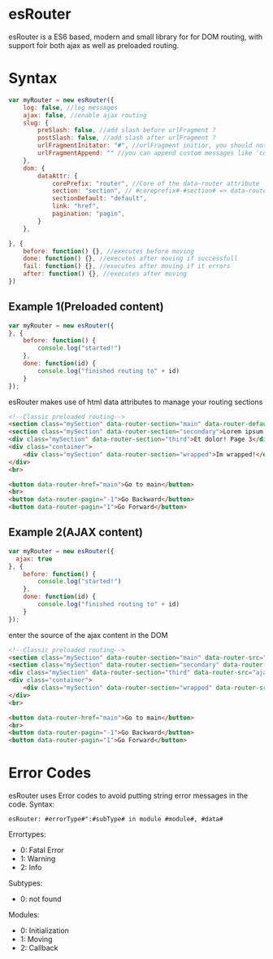 # esRouter

esRouter is a ES6 based, modern and small library for for DOM routing, with support foir both ajax as well as preloaded routing.

# Syntax

```javascript
var myRouter = new esRouter({
    log: false, //log messages
    ajax: false, //enable ajax routing
    slug: {
        preSlash: false, //add slash before urlFragment ?
        postSlash: false, //add slash after urlFragment ?
        urlFragmentInitator: "#", //urlFragment initior, you should not change this
        urlFragmentAppend: "" //you can append custom messages like 'currentSection='
    },
    dom: {
        dataAttr: {
            corePrefix: "router", //Core of the data-router attribute
            section: "section", // #coreprefix#-#section# => data-router-section
            sectionDefault: "default",
            link: "href",
            pagination: "pagin",
        }
    },

}, {
    before: function() {}, //executes before moving
    done: function() {}, //executes after moving if successfull
    fail: function() {}, //executes after moving if it errors
    after: function() {}, //executes after moving
})
```

## Example 1(Preloaded content)

```javascript
var myRouter = new esRouter({
}, {
    before: function() {
        console.log("started!")
    },
    done: function(id) {
        console.log("finished routing to" + id)
    }
});
```

esRouter makes use of html data attributes to manage your routing sections

```html
<!--Classic preloaded routing-->
<section class="mySection" data-router-section="main" data-router-default="true">Hello World! Page 1</section>
<section class="mySection" data-router-section="secondary">Lorem ipsum! Page 2</section>
<div class="mySection" data-router-section="third">Et dolor! Page 3</div>
<div class="container">
    <div class="mySection" data-router-section="wrapped">Im wrapped!</div>
</div>
<br>

<button data-router-href="main">Go to main</button>
<br>
<button data-router-pagin="-1">Go Backward</button>
<button data-router-pagin="1">Go Forward</button>
```

## Example 2(AJAX content)

```javascript
var myRouter = new esRouter({
  ajax: true
}, {
    before: function() {
        console.log("started!")
    },
    done: function(id) {
        console.log("finished routing to" + id)
    }
});
```

enter the source of the ajax content in the DOM

```html
<!--Classic preloaded routing-->
<section class="mySection" data-router-section="main" data-router-src="ajax/main.html" data-router-default="true"></section>
<section class="mySection" data-router-section="secondary" data-router-src="ajax/secondary.html"></section>
<div class="mySection" data-router-section="third" data-router-src="ajax/third.html"></div>
<div class="container">
    <div class="mySection" data-router-section="wrapped" data-router-src="ajax/last.html"></div>
</div>
<br>

<button data-router-href="main">Go to main</button>
<br>
<button data-router-pagin="-1">Go Backward</button>
<button data-router-pagin="1">Go Forward</button>
```

# Error Codes

esRouter uses Error codes to avoid putting string error messages in the code. Syntax:

```
esRouter: #errorType#":#subType# in module #module#, #data#
```

Errortypes:

- 0: Fatal Error
- 1: Warning
- 2: Info

Subtypes:

- 0: not found


Modules:

- 0: Initialization
- 1: Moving
- 2: Callback
